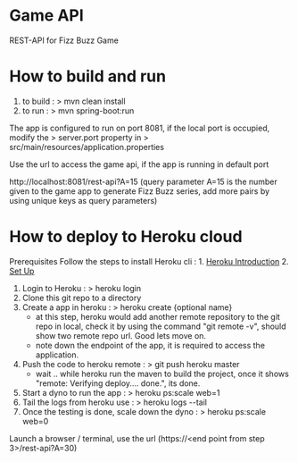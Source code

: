 # Game API

REST-API for Fizz Buzz Game

# How to build and run 

1. to build : > mvn clean install
2. to run 	: > mvn spring-boot:run 

The app is configured to run on port 8081, if the local port is occupied, modify the > server.port property in > src/main/resources/application.properties

Use the url to access the game api, if the app is running in default port 

http://localhost:8081/rest-api?A=15  (query parameter A=15 is the number given to the game app to generate Fizz Buzz series, add more pairs by 
using unique keys as query parameters)

# How to deploy to Heroku cloud

Prerequisites
	Follow the steps to install Heroku cli : 
		1. [Heroku Introduction](https://devcenter.heroku.com/articles/getting-started-with-java#introduction)
            	2. [Set Up](https://devcenter.heroku.com/articles/getting-started-with-java#set-up)

1. Login to Heroku : > heroku login
2. Clone this git repo to a directory
3. Create a app in heroku : > heroku create {optional name}
	- at this step, heroku would add another remote repository to the git repo in local, check it by using the command "git remote -v", should show two remote repo url. Good lets move on.
	- note down the endpoint of the app, it is required to access the application.
4. Push the code to heroku remote : > git push heroku master
	- wait .. while heroku run the maven to build the project, once it shows "remote: Verifying deploy.... done.", its done.
5. Start a dyno to run the app : > heroku ps:scale web=1
6. Tail the logs from heroku use : > heroku logs --tail
7. Once the testing is done, scale down the dyno : > heroku ps:scale web=0

Launch a browser / terminal, use the url (https://<end point from step 3>/rest-api?A=30)





